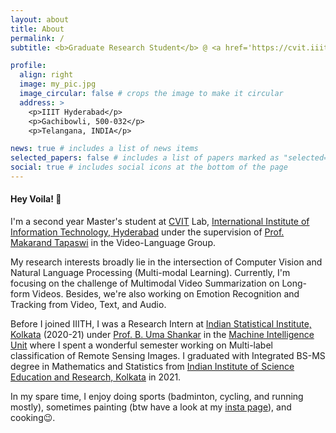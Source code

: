 ```yaml
---
layout: about
title: About
permalink: /
subtitle: <b>Graduate Research Student</b> @ <a href='https://cvit.iiit.ac.in/'>CVIT</a> Lab IIIT Hyderabad  •  <b>Previously:</b> <a href='https://www.isical.ac.in/'>ISI Kolkata</a> / <a href='https://www.iiserkol.ac.in/'>IISER Kolkata</a>

profile:
  align: right
  image: my_pic.jpg
  image_circular: false # crops the image to make it circular
  address: >
    <p>IIIT Hyderabad</p>
    <p>Gachibowli, 500-032</p>
    <p>Telangana, INDIA</p>

news: true # includes a list of news items
selected_papers: false # includes a list of papers marked as "selected={true}"
social: true # includes social icons at the bottom of the page
---
```


#### Hey Voila! :wave:

I'm a second year Master's student at [CVIT](https://cvit.iiit.ac.in/) Lab, [International Institute of Information Technology, Hyderabad](https://www.iiit.ac.in/) under the supervision of [Prof. Makarand Tapaswi](https://makarandtapaswi.github.io/) in the Video-Language Group.

My research interests broadly lie in the intersection of Computer Vision and Natural Language Processing (Multi-modal Learning). Currently, I'm focusing on the challenge of Multimodal Video Summarization on Long-form Videos. Besides, we're also working on Emotion Recognition and Tracking from Video, Text, and Audio.

Before I joined IIITH, I was a Research Intern at [Indian Statistical Institute, Kolkata](https://www.isical.ac.in/) (2020-21) under [Prof. B. Uma Shankar](https://www.isical.ac.in/~uma/) in the [Machine Intelligence Unit](https://www.isical.ac.in/~miu/) where I spent a wonderful semester working on Multi-label classification of Remote Sensing Images. I graduated with Integrated BS-MS degree in Mathematics and Statistics from [Indian Institute of Science Education and Research, Kolkata](https://www.iiserkol.ac.in/) in 2021.

In my spare time, I enjoy doing sports (badminton, cycling, and running mostly), sometimes painting (btw have a look at my [insta page](https://www.instagram.com/rodo.arts/)), and cooking😉.

<!-- Write your biography here. Tell the world about yourself. Link to your favorite [subreddit](http://reddit.com). You can put a picture in, too. The code is already in, just name your picture `prof_pic.jpg` and put it in the `img/` folder.

Put your address / P.O. box / other info right below your picture. You can also disable any of these elements by editing `profile` property of the YAML header of your `_pages/about.md`. Edit `_bibliography/papers.bib` and Jekyll will render your [publications page](/al-folio/publications/) automatically.

Link to your social media connections, too. This theme is set up to use [Font Awesome icons](http://fortawesome.github.io/Font-Awesome/) and [Academicons](https://jpswalsh.github.io/academicons/), like the ones below. Add your Facebook, Twitter, LinkedIn, Google Scholar, or just disable all of them. -->
